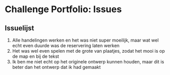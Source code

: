 # Challenge Portfolio: Issues

## Issuelijst

1. Alle handelingen werken en het was niet super moeilijk, maar wat wel echt even duurde was de reservering laten werken
2. Het was wel even spelen met de grote van plaatjes, zodat het mooi is op de map en bij de tekst
3. Ik ben me niet echt op het originele ontwerp kunnen houden, maar dit is beter dan het ontwerp dat ik had gemaakt